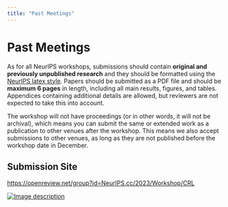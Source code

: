 ```yaml
---
title: "Past Meetings"
---
```


# Past Meetings

As for all NeurIPS workshops, submissions should contain **original and previously unpublished research** and they should be formatted using the [NeurIPS latex style](https://neurips.cc/Conferences/2023/PaperInformation/StyleFiles). Papers should be submitted as a PDF file and should be **maximum 6 pages** in length, including all main results, figures, and tables. Appendices containing additional details are allowed, but reviewers are not expected to take this into account. 

The workshop will not have proceedings (or in other words, it will not be archival), which means you can submit the same or extended work as a publication to other venues after the workshop. This means we also accept submissions to other venues, as long as they are not published before the workshop date in December.

## Submission Site

https://openreview.net/group?id=NeurIPS.cc/2023/Workshop/CRL

[![Image description](/AmsterdamCausalityMeeting/images/Untitled.jpg)](/AmsterdamCausalityMeeting/pdfs/Untitled.pdf)

<!-- ## Camera-Ready Revisions 

Camera-Ready revisions are now enabled in OpenReview. While the workshop has no official proceedings, we strongly encourage you to submit a revised "camera-ready" version taking reviewers' comments and suggestions into account. We suggest uploading a revised version prior to the workshop, and possibly another final version (incorporating additional feedback from the poster session and workshop) by the revision deadline of 12 August, one week after the workshop. 


## Updated Style-File 

To prepare your revision/camera-ready version, please use the following template: https://www.overleaf.com/read/jcgtpdmnkfhy [Menu -> Download Source -> unzip -> replace previous style file with the new uaicrl2022.cls -> add \documentclass[accepted]{uaicrl2022} to your tex file] -->

